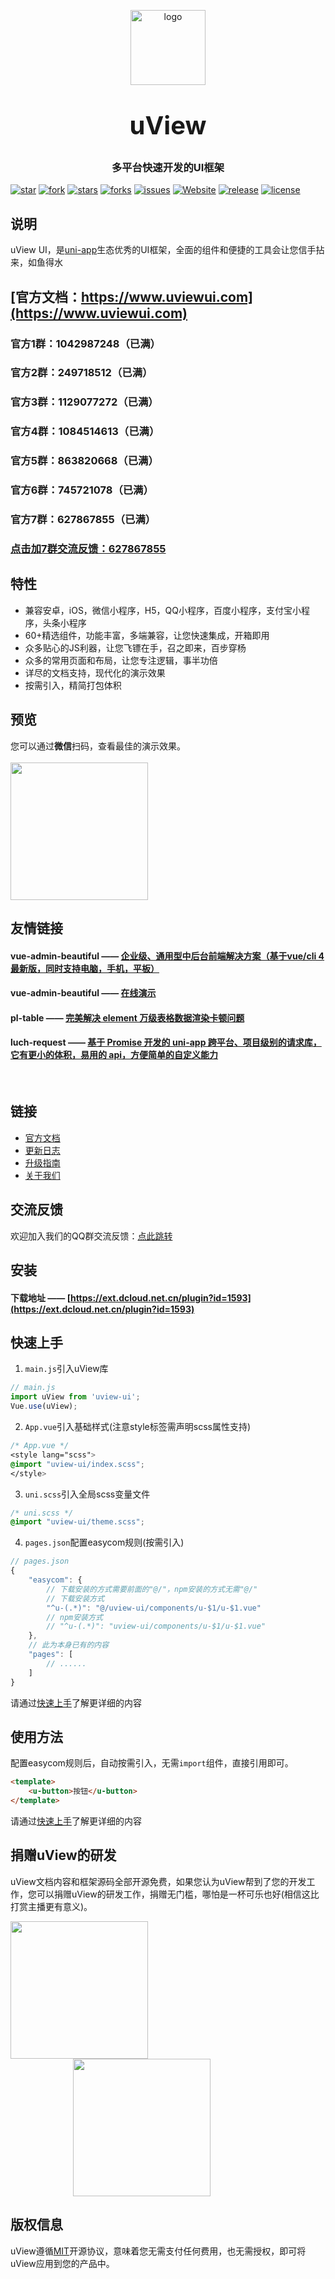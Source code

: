 <p align="center">
    <img alt="logo" src="https://uviewui.com/common/logo.png" width="120" height="120" style="margin-bottom: 10px;">
</p>
<h3 align="center" style="margin: 30px 0 30px;font-weight: bold;font-size:40px;">uView</h3>
<h3 align="center">多平台快速开发的UI框架</h3>

[![star](https://gitee.com/xuqu/uView/badge/star.svg?theme=gvp)](https://gitee.com/xuqu/uView/stargazers)
[![fork](https://gitee.com/xuqu/uView/badge/fork.svg?theme=gvp)](https://gitee.com/xuqu/uView/members)
[![stars](https://img.shields.io/github/stars/YanxinNet/uView?style=flat-square&logo=GitHub)](https://github.com/YanxinNet/uView)
[![forks](https://img.shields.io/github/forks/YanxinNet/uView?style=flat-square&logo=GitHub)](https://github.com/YanxinNet/uView)
[![issues](https://img.shields.io/github/issues/YanxinNet/uView?style=flat-square&logo=GitHub)](https://github.com/YanxinNet/uView/issues)
[![Website](https://img.shields.io/badge/uView-up-blue?style=flat-square)](https://uviewui.com)
[![release](https://img.shields.io/github/v/release/YanxinNet/uView?style=flat-square)](https://gitee.com/xuqu/uView/releases)
[![license](https://img.shields.io/github/license/YanxinNet/uView?style=flat-square)](https://en.wikipedia.org/wiki/MIT_License)

## 说明

uView UI，是[uni-app](https://uniapp.dcloud.io/)生态优秀的UI框架，全面的组件和便捷的工具会让您信手拈来，如鱼得水

## [官方文档：https://www.uviewui.com](https://www.uviewui.com)

### 官方1群：1042987248（已满）
### 官方2群：249718512（已满）
### 官方3群：1129077272（已满）
### 官方4群：1084514613（已满）
### 官方5群：863820668（已满）
### 官方6群：745721078（已满）
### 官方7群：627867855（已满）
### [点击加7群交流反馈：627867855](https://jq.qq.com/?_wv=1027&k=ZHFDsWUV)

## 特性

- 兼容安卓，iOS，微信小程序，H5，QQ小程序，百度小程序，支付宝小程序，头条小程序
- 60+精选组件，功能丰富，多端兼容，让您快速集成，开箱即用
- 众多贴心的JS利器，让您飞镖在手，召之即来，百步穿杨
- 众多的常用页面和布局，让您专注逻辑，事半功倍
- 详尽的文档支持，现代化的演示效果
- 按需引入，精简打包体积


## 预览

您可以通过**微信**扫码，查看最佳的演示效果。
<br>
<br>
<img src="https://uviewui.com/common/weixin_mini_qrcode.png" width="220" height="220" >


## 友情链接

#### **vue-admin-beautiful** —— [企业级、通用型中后台前端解决方案（基于vue/cli 4 最新版，同时支持电脑，手机，平板）](https://github.com/chuzhixin/vue-admin-beautiful)

#### **vue-admin-beautiful** —— [在线演示](http://beautiful.panm.cn/vue-admin-beautiful/#/index)

#### **pl-table** —— [ 完美解决 element 万级表格数据渲染卡顿问题](https://github.com/livelyPeng/pl-table)

#### **luch-request** —— [基于 Promise 开发的 uni-app 跨平台、项目级别的请求库，它有更小的体积，易用的 api，方便简单的自定义能力](https://www.quanzhan.co/luch-request/)
<br>

## 链接

- [官方文档](https://uviewui.com/)
- [更新日志](https://uviewui.com/components/changelog.html)
- [升级指南](https://uviewui.com/components/changelog.html)
- [关于我们](https://uviewui.com/cooperation/about.html)

## 交流反馈

欢迎加入我们的QQ群交流反馈：[点此跳转](https://www.uviewui.com/components/addQQGroup.html)

## 安装

#### **下载地址** —— [https://ext.dcloud.net.cn/plugin?id=1593](https://ext.dcloud.net.cn/plugin?id=1593)

## 快速上手

1. `main.js`引入uView库
```js
// main.js
import uView from 'uview-ui';
Vue.use(uView);
```

2. `App.vue`引入基础样式(注意style标签需声明scss属性支持)
```css
/* App.vue */
<style lang="scss">
@import "uview-ui/index.scss";
</style>
```

3. `uni.scss`引入全局scss变量文件
```css
/* uni.scss */
@import "uview-ui/theme.scss";
```

4. `pages.json`配置easycom规则(按需引入)

```js
// pages.json
{
	"easycom": {
		// 下载安装的方式需要前面的"@/"，npm安装的方式无需"@/"
		// 下载安装方式
		"^u-(.*)": "@/uview-ui/components/u-$1/u-$1.vue"
		// npm安装方式
		// "^u-(.*)": "uview-ui/components/u-$1/u-$1.vue"
	},
	// 此为本身已有的内容
	"pages": [
		// ......
	]
}
```

请通过[快速上手](https://uviewui.com/components/quickstart.html)了解更详细的内容

## 使用方法
配置easycom规则后，自动按需引入，无需`import`组件，直接引用即可。

```html
<template>
	<u-button>按钮</u-button>
</template>
```

请通过[快速上手](https://uviewui.com/components/quickstart.html)了解更详细的内容


## 捐赠uView的研发

uView文档内容和框架源码全部开源免费，如果您认为uView帮到了您的开发工作，您可以捐赠uView的研发工作，捐赠无门槛，哪怕是一杯可乐也好(相信这比打赏主播更有意义)。

<img src="https://uviewui.com/common/wechat.png" width="220" >
<img style="margin-left: 100px;" src="https://uviewui.com/common/alipay.png" width="220" >

## 版权信息
uView遵循[MIT](https://en.wikipedia.org/wiki/MIT_License)开源协议，意味着您无需支付任何费用，也无需授权，即可将uView应用到您的产品中。
